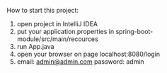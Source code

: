 How to start this project:
1) open project in IntelliJ IDEA
2) put your application.properties in spring-boot-module/src/main/recources
3) run App.java
4) open your browser on page localhost:8080/login
5) email: admin@admin.com
   password: admin
